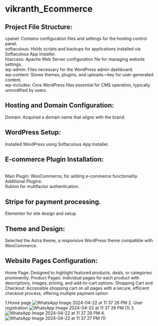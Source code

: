 # vikranth_Ecommerce
<h2>Project File Structure:</h2>
cpanel: Contains configuration files and settings for the hosting control panel.<br>
softaculous: Holds scripts and backups for applications installed via Softaculous App Installer.<br>
htaccess: Apache Web Server configuration file for managing website settings.<br>
wp-admin: Files necessary for the WordPress admin dashboard.<br>
wp-content: Stores themes, plugins, and uploads—key for user-generated content.<br>
wp-includes: Core WordPress files essential for CMS operation, typically unmodified by users.<br>

<h2>Hosting and Domain Configuration:</h2>

Domain: Acquired a domain name that aligns with the brand.<br>
<h2>WordPress Setup:</h2>
Installed WordPress using Softaculous App Installer.
<h2>E-commerce Plugin Installation:</h2><br>
Main Plugin: WooCommerce, for adding e-commerce functionality.<br>
Additional Plugins:<br>
Rublon for multifactor authentication.
<h2>Stripe for payment processing.</h2>
Elementor for site design and setup.
<h2>Theme and Design:</h2>
Selected the Astra theme, a responsive WordPress theme compatible with WooCommerce.
<h2>Website Pages Configuration:</h2>
Home Page: Designed to highlight featured products, deals, or categories prominently.
Product Pages: Individual pages for each product with descriptions, images, pricing, and add-to-cart options.
Shopping Cart and Checkout: Accessible shopping cart on all pages with a secure, efficient checkout process, offering multiple payment option

1.Home page
![WhatsApp Image 2024-04-22 at 11 37 26 PM](https://github.com/vikranth8400/vikranth_Ecommerce/assets/55799863/16afd159-2a99-4144-90dc-87393bf469f6)
2. User registration
![WhatsApp Image 2024-04-22 at 11 37 26 PM (1)](https://github.com/vikranth8400/vikranth_Ecommerce/assets/55799863/6d5ebd1d-7417-491a-b95e-dd84eaab4c39)
3.
![WhatsApp Image 2024-04-22 at 11 37 28 PM](https://github.com/vikranth8400/vikranth_Ecommerce/assets/55799863/0933c076-3e1b-4084-8e1d-252f105e940a)
4.
![WhatsApp Image 2024-04-22 at 11 37 27 PM (1)](https://github.com/vikranth8400/vikranth_Ecommerce/assets/55799863/d936e2fb-8722-4174-b68b-375bd8413a2f)
